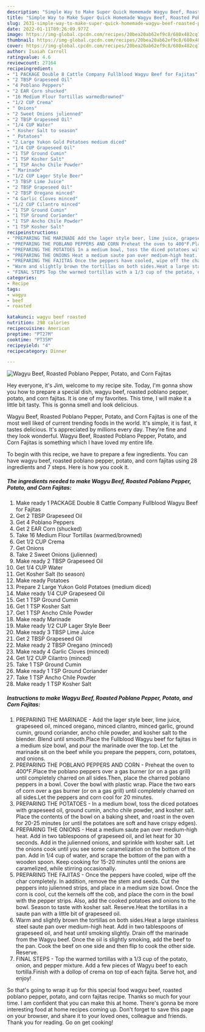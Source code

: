 ```yaml
---
description: "Simple Way to Make Super Quick Homemade Wagyu Beef, Roasted Poblano Pepper, Potato, and Corn Fajitas"
title: "Simple Way to Make Super Quick Homemade Wagyu Beef, Roasted Poblano Pepper, Potato, and Corn Fajitas"
slug: 2631-simple-way-to-make-super-quick-homemade-wagyu-beef-roasted-poblano-pepper-potato-and-corn-fajitas
date: 2022-01-11T09:26:09.977Z
image: https://img-global.cpcdn.com/recipes/20bea20ab62ef9c8/680x482cq70/wagyu-beef-roasted-poblano-pepper-potato-and-corn-fajitas-recipe-main-photo.jpg
thumbnail: https://img-global.cpcdn.com/recipes/20bea20ab62ef9c8/680x482cq70/wagyu-beef-roasted-poblano-pepper-potato-and-corn-fajitas-recipe-main-photo.jpg
cover: https://img-global.cpcdn.com/recipes/20bea20ab62ef9c8/680x482cq70/wagyu-beef-roasted-poblano-pepper-potato-and-corn-fajitas-recipe-main-photo.jpg
author: Isaiah Carroll
ratingvalue: 4.6
reviewcount: 27164
recipeingredient:
- "1 PACKAGE Double 8 Cattle Company Fullblood Wagyu Beef for Fajitas"
- "2 TBSP Grapeseed Oil"
- "4 Poblano Peppers"
- "2 EAR Corn shucked"
- "16 Medium Flour Tortillas warmedbrowned"
- "1/2 CUP Crema"
- " Onions"
- "2 Sweet Onions julienned"
- "2 TBSP Grapeseed Oil"
- "1/4 CUP Water"
- " Kosher Salt to season"
- " Potatoes"
- "2 Large Yukon Gold Potatoes medium diced"
- "1/4 CUP Grapeseed Oil"
- "1 TSP Ground Cumin"
- "1 TSP Kosher Salt"
- "1 TSP Ancho Chile Powder"
- " Marinade"
- "1/2 CUP Lager Style Beer"
- "3 TBSP Lime Juice"
- "2 TBSP Grapeseed Oil"
- "2 TBSP Oregano minced"
- "4 Garlic Cloves minced"
- "1/2 CUP Cilantro minced"
- "1 TSP Ground Cumin"
- "1 TSP Ground Coriander"
- "1 TSP Ancho Chile Powder"
- "1 TSP Kosher Salt"
recipeinstructions:
- "PREPARING THE MARINADE Add the lager style beer, lime juice, grapeseed oil, minced oregano, minced cilantro, minced garlic, ground cumin, ground coriander, ancho chile powder, and kosher salt to the blender. Blend until smooth.Place the Fullblood Wagyu beef for fajitas in a medium size bowl, and pour the marinade over the top. Let the marinade sit on the beef while you prepare the peppers, corn, potatoes, and onions."
- "PREPARING THE POBLANO PEPPERS AND CORN Preheat the oven to 400°F.Place the poblano peppers over a gas burner (or on a gas grill) until completely charred on all sides.Then, place the charred poblano peppers in a bowl. Cover the bowl with plastic wrap. Place the two ears of corn over a gas burner (or on a gas grill) until completely charred on all sides.Let the peppers and corn cool for 20 minutes."
- "PREPARING THE POTATOES In a medium bowl, toss the diced potatoes with grapeseed oil, ground cumin, ancho chile powder, and kosher salt. Place the contents of the bowl on a baking sheet, and roast in the oven for 20-25 minutes (or until the potatoes are soft and have crispy edges)."
- "PREPARING THE ONIONS Heat a medium saute pan over medium-high heat. Add in two tablespoons of grapeseed oil, and let heat for 30 seconds. Add in the julienned onions, and sprinkle with kosher salt. Let the onions cook until you see some caramelization on the bottom of the pan. Add in 1/4 cup of water, and scrape the bottom of the pan with a wooden spoon. Keep cooking for 15-20 minutes until the onions are caramelized, while stirring occasionally."
- "PREPARING THE FAJITAS Once the peppers have cooled, wipe off the char completely. In addition, remove the stem and seeds. Cut the peppers into julienned strips, and place in a medium size bowl. Once the corn is cool, cut the kernels off the cob, and place the corn in the bowl with the pepper strips. Also, add the cooked potatoes and onions to the bowl. Season to taste with kosher salt. Reserve.Heat the tortillas in a saute pan with a little bit of grapeseed oil."
- "Warm and slightly brown the tortillas on both sides.Heat a large stainless steel saute pan over medium-high heat. Add in two tablespoons of grapeseed oil, and heat until smoking slightly. Drain off the marinade from the Wagyu beef. Once the oil is slightly smoking, add the beef to the pan. Cook the beef on one side and then flip to cook the other side. Reserve."
- "FINAL STEPS Top the warmed tortillas with a 1/3 cup of the potato, onion, and pepper mixture. Add a few pieces of Wagyu beef to each tortilla.Finish with a dollop of crema on top of each fajita. Serve hot, and enjoy!"
categories:
- Recipe
tags:
- wagyu
- beef
- roasted

katakunci: wagyu beef roasted 
nutrition: 298 calories
recipecuisine: American
preptime: "PT27M"
cooktime: "PT35M"
recipeyield: "4"
recipecategory: Dinner

---
```



![Wagyu Beef, Roasted Poblano Pepper, Potato, and Corn Fajitas](https://img-global.cpcdn.com/recipes/20bea20ab62ef9c8/680x482cq70/wagyu-beef-roasted-poblano-pepper-potato-and-corn-fajitas-recipe-main-photo.jpg)

Hey everyone, it's Jim, welcome to my recipe site. Today, I'm gonna show you how to prepare a special dish, wagyu beef, roasted poblano pepper, potato, and corn fajitas. It is one of my favorites. This time, I will make it a little bit tasty. This is gonna smell and look delicious.

Wagyu Beef, Roasted Poblano Pepper, Potato, and Corn Fajitas is one of the most well liked of current trending foods in the world. It's simple, it is fast, it tastes delicious. It's appreciated by millions every day. They're fine and they look wonderful. Wagyu Beef, Roasted Poblano Pepper, Potato, and Corn Fajitas is something which I have loved my entire life.




To begin with this recipe, we have to prepare a few ingredients. You can have wagyu beef, roasted poblano pepper, potato, and corn fajitas using 28 ingredients and 7 steps. Here is how you cook it.

<!--inarticleads1-->

##### The ingredients needed to make Wagyu Beef, Roasted Poblano Pepper, Potato, and Corn Fajitas:

1. Make ready 1 PACKAGE Double 8 Cattle Company Fullblood Wagyu Beef for Fajitas
1. Get 2 TBSP Grapeseed Oil
1. Get 4 Poblano Peppers
1. Get 2 EAR Corn (shucked)
1. Take 16 Medium Flour Tortillas (warmed/browned)
1. Get 1/2 CUP Crema
1. Get  Onions
1. Take 2 Sweet Onions (julienned)
1. Make ready 2 TBSP Grapeseed Oil
1. Get 1/4 CUP Water
1. Get  Kosher Salt (to season)
1. Make ready  Potatoes
1. Prepare 2 Large Yukon Gold Potatoes (medium diced)
1. Make ready 1/4 CUP Grapeseed Oil
1. Get 1 TSP Ground Cumin
1. Get 1 TSP Kosher Salt
1. Get 1 TSP Ancho Chile Powder
1. Make ready  Marinade
1. Make ready 1/2 CUP Lager Style Beer
1. Make ready 3 TBSP Lime Juice
1. Get 2 TBSP Grapeseed Oil
1. Make ready 2 TBSP Oregano (minced)
1. Make ready 4 Garlic Cloves (minced)
1. Get 1/2 CUP Cilantro (minced)
1. Take 1 TSP Ground Cumin
1. Make ready 1 TSP Ground Coriander
1. Take 1 TSP Ancho Chile Powder
1. Make ready 1 TSP Kosher Salt




<!--inarticleads2-->

##### Instructions to make Wagyu Beef, Roasted Poblano Pepper, Potato, and Corn Fajitas:

1. PREPARING THE MARINADE - Add the lager style beer, lime juice, grapeseed oil, minced oregano, minced cilantro, minced garlic, ground cumin, ground coriander, ancho chile powder, and kosher salt to the blender. Blend until smooth.Place the Fullblood Wagyu beef for fajitas in a medium size bowl, and pour the marinade over the top. Let the marinade sit on the beef while you prepare the peppers, corn, potatoes, and onions.
1. PREPARING THE POBLANO PEPPERS AND CORN - Preheat the oven to 400°F.Place the poblano peppers over a gas burner (or on a gas grill) until completely charred on all sides.Then, place the charred poblano peppers in a bowl. Cover the bowl with plastic wrap. Place the two ears of corn over a gas burner (or on a gas grill) until completely charred on all sides.Let the peppers and corn cool for 20 minutes.
1. PREPARING THE POTATOES - In a medium bowl, toss the diced potatoes with grapeseed oil, ground cumin, ancho chile powder, and kosher salt. Place the contents of the bowl on a baking sheet, and roast in the oven for 20-25 minutes (or until the potatoes are soft and have crispy edges).
1. PREPARING THE ONIONS - Heat a medium saute pan over medium-high heat. Add in two tablespoons of grapeseed oil, and let heat for 30 seconds. Add in the julienned onions, and sprinkle with kosher salt. Let the onions cook until you see some caramelization on the bottom of the pan. Add in 1/4 cup of water, and scrape the bottom of the pan with a wooden spoon. Keep cooking for 15-20 minutes until the onions are caramelized, while stirring occasionally.
1. PREPARING THE FAJITAS - Once the peppers have cooled, wipe off the char completely. In addition, remove the stem and seeds. Cut the peppers into julienned strips, and place in a medium size bowl. Once the corn is cool, cut the kernels off the cob, and place the corn in the bowl with the pepper strips. Also, add the cooked potatoes and onions to the bowl. Season to taste with kosher salt. Reserve.Heat the tortillas in a saute pan with a little bit of grapeseed oil.
1. Warm and slightly brown the tortillas on both sides.Heat a large stainless steel saute pan over medium-high heat. Add in two tablespoons of grapeseed oil, and heat until smoking slightly. Drain off the marinade from the Wagyu beef. Once the oil is slightly smoking, add the beef to the pan. Cook the beef on one side and then flip to cook the other side. Reserve.
1. FINAL STEPS - Top the warmed tortillas with a 1/3 cup of the potato, onion, and pepper mixture. Add a few pieces of Wagyu beef to each tortilla.Finish with a dollop of crema on top of each fajita. Serve hot, and enjoy!




So that's going to wrap it up for this special food wagyu beef, roasted poblano pepper, potato, and corn fajitas recipe. Thanks so much for your time. I am confident that you can make this at home. There's gonna be more interesting food at home recipes coming up. Don't forget to save this page on your browser, and share it to your loved ones, colleague and friends. Thank you for reading. Go on get cooking!
